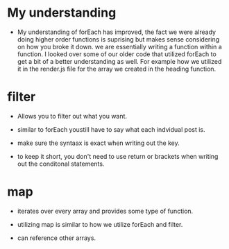 # My understanding
- My understanding of forEach has improved, the fact we were already doing higher order functions
is suprising but makes sense considering on how you broke it down. we are essentially writing a function within a function. I looked over some of our older code that utilized forEach to get a bit of a better understanding as well. For example how we utilized it in the render.js file for the array we created in the heading function.

# filter
- Allows you to filter out what you want.

- similar to forEach youstill have to say what each indvidual post is.

- make sure the syntaax is exact when writing out the key.

- to keep it short, you don't need to use return or brackets when writing out the conditonal statements.

# map

- iterates over every array and provides some type of function.

- utilizing map is similar to how we utilize forEach and filter.

- can reference other arrays.